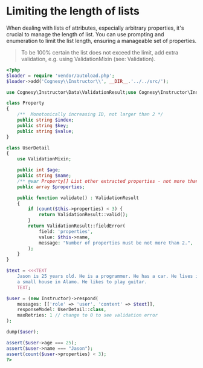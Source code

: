 # Limiting the length of lists

When dealing with lists of attributes, especially arbitrary properties, it's crucial to manage
the length of list. You can use prompting and enumeration to limit the list length, ensuring
a manageable set of properties.

> To be 100% certain the list does not exceed the limit, add extra
> validation, e.g. using ValidationMixin (see: Validation).

```php
<?php
$loader = require 'vendor/autoload.php';
$loader->add('Cognesy\\Instructor\\', __DIR__.'../../src/');

use Cognesy\Instructor\Data\ValidationResult;use Cognesy\Instructor\Instructor;use Cognesy\Instructor\Traits\ValidationMixin;

class Property
{
    /**  Monotonically increasing ID, not larger than 2 */
    public string $index;
    public string $key;
    public string $value;
}

class UserDetail
{
    use ValidationMixin;

    public int $age;
    public string $name;
    /** @var Property[] List other extracted properties - not more than 2. */
    public array $properties;

    public function validate() : ValidationResult
    {
        if (count($this->properties) < 3) {
            return ValidationResult::valid();
        }
        return ValidationResult::fieldError(
            field: 'properties',
            value: $this->name,
            message: "Number of properties must be not more than 2.",
        );
    }
}

$text = <<<TEXT
    Jason is 25 years old. He is a programmer. He has a car. He lives in
    a small house in Alamo. He likes to play guitar.
    TEXT;

$user = (new Instructor)->respond(
    messages: [['role' => 'user', 'content' => $text]],
    responseModel: UserDetail::class,
    maxRetries: 1 // change to 0 to see validation error
);

dump($user);

assert($user->age === 25);
assert($user->name === "Jason");
assert(count($user->properties) < 3);
?>
```